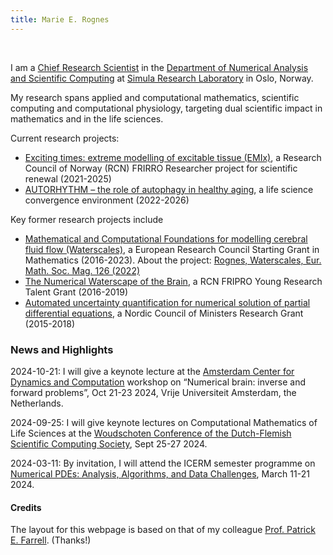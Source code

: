 ```yaml
---
title: Marie E. Rognes
---
```


&nbsp;
&nbsp;

I am a [Chief Research Scientist](https://www.simula.no/people/meg) in
the [Department of Numerical Analysis and Scientific
Computing](https://www.simula.no/research/research-departments/numerical-analysis-and-scientific-computing)
at [Simula Research Laboratory](https://www.simula.no) in Oslo,
Norway.

My research spans applied and computational mathematics, scientific
computing and computational physiology, targeting dual scientific
impact in mathematics and in the life sciences. 




Current research projects:
 - [Exciting times: extreme modelling of excitable tissue (EMIx)](https://www.simula.no/research/projects/exciting-times-extreme-modelling-excitable-tissue-emix), a Research Council of Norway (RCN) FRIRRO Researcher project for scientific renewal (2021-2025) 
 - [AUTORHYTHM – the role of autophagy in healthy aging](https://www.uio.no/english/research/strategic-research-areas/life-science/research/convergence-environments/autorhythm/), a life science convergence environment (2022-2026) 

Key former research projects include
 - [Mathematical and Computational Foundations for modelling cerebral fluid flow (Waterscales)](https://www.simula.no/research/projects/waterscales-mathematical-and-computational-foundations-modeling-cerebral-fluid), a European Research Council Starting Grant in Mathematics (2016-2023). About the project: [Rognes, Waterscales, Eur. Math. Soc. Mag. 126 (2022)](https://euromathsoc.org/magazine/articles/115)
 - [The Numerical Waterscape of the Brain](https://www.simula.no/research/projects/waterscape-numerical-waterscape-brain), a RCN FRIPRO Young Research Talent Grant (2016-2019)
 - [Automated uncertainty quantification for numerical solution of partial differential equations](https://www.simula.no/research/projects/auq-pde-automated-uncertainty-quantification-numerical-solutions-partial), a Nordic Council of Ministers Research Grant (2015-2018)

<h3 id="news">News and Highlights</h3>

<p>2024-10-21: I will give a keynote lecture at the <a href="https://www.amsterdam-dynamics.nl/">Amsterdam Center for Dynamics and Computation</a> workshop on “Numerical brain: inverse and forward problems”, Oct 21-23 2024, Vrije Universiteit Amsterdam, the Netherlands.</p>

<p>2024-09-25: I will give keynote lectures on Computational Mathematics of Life Sciences at the <a href="https://wsc.project.cwi.nl/woudschoten-conferences/2024-conference">Woudschoten Conference of the Dutch-Flemish Scientific Computing Society</a>, Sept 25-27 2024. </p>

<p>2024-03-11: By invitation, I will attend the ICERM semester programme on <a href="https://icerm.brown.edu/programs/sp-s24/">Numerical PDEs: Analysis, Algorithms, and Data Challenges</a>, March 11-21 2024. </p>

<h4 id="credit">Credits</h4>

The layout for this webpage is based on that of my colleague [Prof. Patrick E. Farrell](https://pefarrell.org/). (Thanks!)
